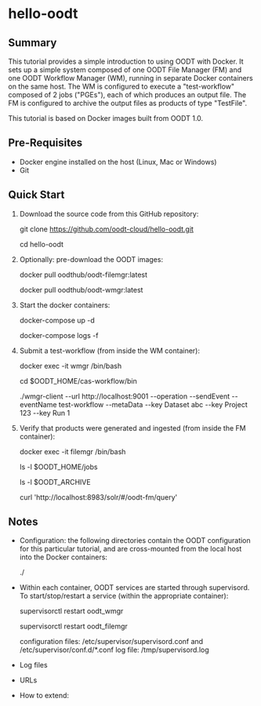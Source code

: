 # hello-oodt

## Summary
This tutorial provides a simple introduction to using OODT with Docker. 
It sets up a simple system composed of one OODT File Manager (FM) and one OODT Workflow Manager (WM),
running in separate Docker containers on the same host. The WM is configured to execute a "test-workflow" composed of 2 jobs ("PGEs"), each of which produces an output file. The FM is configured to archive the output files as products of type "TestFile". 

This tutorial is based on Docker images built from OODT 1.0.

## Pre-Requisites
* Docker engine installed on the host (Linux, Mac or Windows)
* Git

## Quick Start

1. Download the source code from this GitHub repository:

    git clone https://github.com/oodt-cloud/hello-oodt.git
    
    cd hello-oodt
  
2. Optionally: pre-download the OODT images:

    docker pull oodthub/oodt-filemgr:latest
    
    docker pull oodthub/oodt-wmgr:latest
    
3. Start the docker containers:

    docker-compose up -d
    
    docker-compose logs -f
    
 4. Submit a test-workflow (from inside the WM container):
 
    docker exec -it wmgr /bin/bash
    
    cd $OODT_HOME/cas-workflow/bin
    
    ./wmgr-client --url http://localhost:9001 --operation --sendEvent --eventName test-workflow --metaData --key Dataset abc --key Project 123  --key Run 1
    
 5. Verify that products were generated and ingested (from inside the FM container):
 
    docker exec -it filemgr /bin/bash
    
    ls -l $OODT_HOME/jobs
    
    ls -l $OODT_ARCHIVE
    
    curl 'http://localhost:8983/solr/#/oodt-fm/query'
    


## Notes

* Configuration: the following directories contain the OODT configuration for this particular tutorial, and are cross-mounted from the local host into the Docker containers:

   ./

* Within each container, OODT services are started through supervisord. To start/stop/restart a service (within the appropriate container):

   supervisorctl restart oodt_wmgr
   
   supervisorctl restart oodt_filemgr
   
   configuration files: /etc/supervisor/supervisord.conf and /etc/supervisor/conf.d/\*.conf
   log file: /tmp/supervisord.log
   
* Log files

* URLs



* How to extend:
